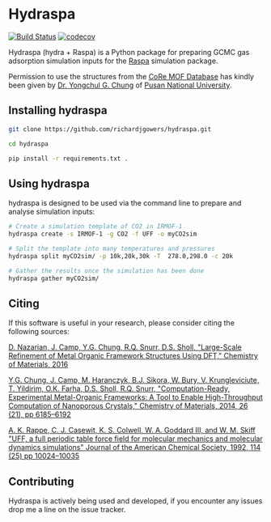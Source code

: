 # Hydraspa

[![Build Status](https://travis-ci.org/richardjgowers/hydraspa.svg?branch=master)](https://travis-ci.org/richardjgowers/hydraspa)
[![codecov](https://codecov.io/gh/richardjgowers/hydraspa/branch/master/graph/badge.svg)](https://codecov.io/gh/richardjgowers/hydraspa)

Hydraspa (hydra + Raspa) is a Python package for preparing GCMC gas adsorption simulation inputs for the [Raspa](https://github.com/numat/RASPA2) simulation package.


Permission to use the structures from the [CoRe MOF Database](http://gregchung.github.io/CoRE-MOFs/) has kindly been given by [Dr. Yongchul G. Chung](https://github.com/gregchung) of [Pusan National University](http://gregchung.github.io/).


## Installing hydraspa

```bash
git clone https://github.com/richardjgowers/hydraspa.git

cd hydraspa

pip install -r requirements.txt .

```


## Using hydraspa

hydraspa is designed to be used via the command line to prepare and analyse simulation inputs:


```bash
# Create a simulation template of CO2 in IRMOF-1
hydraspa create -s IRMOF-1 -g CO2 -f UFF -o myCO2sim

# Split the template into many temperatures and pressures
hydraspa split myCO2sim/ -p 10k,20k,30k -T  278.0,298.0 -c 20k

# Gather the results once the simulation has been done
hydraspa gather myCO2sim/

```


## Citing

If this software is useful in your research, please consider citing the following sources:

[D. Nazarian, J. Camp, Y.G. Chung, R.Q. Snurr, D.S. Sholl, "Large-Scale Refinement of Metal Organic Framework Structures Using DFT," Chemistry of Materials, 2016](https://pubs.acs.org/doi/abs/10.1021/acs.chemmater.6b04226)

[Y.G. Chung, J. Camp, M. Haranczyk, B.J. Sikora, W. Bury, V. Krungleviciute, T. Yildirim, O.K. Farha, D.S. Sholl, R.Q. Snurr, "Computation-Ready, Experimental Metal-Organic Frameworks: A Tool to Enable High-Throughput Computation of Nanoporous Crystals," Chemistry of Materials, 2014, 26 (21), pp 6185–6192](https://pubs.acs.org/doi/abs/10.1021/cm502594j)

[A. K. Rappe, C. J. Casewit, K. S. Colwell, W. A. Goddard III, and W. M. Skiff "UFF, a full periodic table force field for molecular mechanics and molecular dynamics simulations" Journal of the American Chemical Society, 1992, 114 (25) pp 10024–10035](https://pubs.acs.org/doi/abs/10.1021/ja00051a040)

## Contributing

Hydraspa is actively being used and developed, if you encounter any issues drop me a line on the issue tracker.
